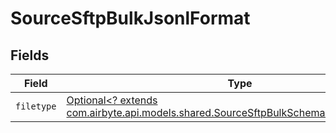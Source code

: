 # SourceSftpBulkJsonlFormat


## Fields

| Field                                                                                                                                                 | Type                                                                                                                                                  | Required                                                                                                                                              | Description                                                                                                                                           |
| ----------------------------------------------------------------------------------------------------------------------------------------------------- | ----------------------------------------------------------------------------------------------------------------------------------------------------- | ----------------------------------------------------------------------------------------------------------------------------------------------------- | ----------------------------------------------------------------------------------------------------------------------------------------------------- |
| `filetype`                                                                                                                                            | [Optional<? extends com.airbyte.api.models.shared.SourceSftpBulkSchemasStreamsFiletype>](../../models/shared/SourceSftpBulkSchemasStreamsFiletype.md) | :heavy_minus_sign:                                                                                                                                    | N/A                                                                                                                                                   |